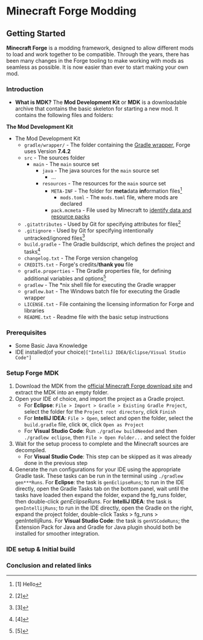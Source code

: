 # Minecraft Forge Modding

## Getting Started

**Minecraft Forge** is a modding framework, designed to allow different mods to load and work together to be compatible. Through the years, there has been many changes in the Forge tooling to make working with mods as seamless as possible. It is now easier than ever to start making your own mod.

### Introduction

- **What is MDK?**
  The **Mod Development Kit** or **MDK** is a downloadable archive that contains the basic skeleton for starting a new mod. It contains the following files and folders:

**The Mod Development Kit**

- The Mod Development Kit
  - `gradle/wrapper/` - The folder containing the [Gradle wrapper](https://docs.gradle.org/7.4.2/userguide/gradle_wrapper.html), Forge uses Version **7.4.2**
  - `src` - The sources folder
    - `main` - The `main` source set
      - `java` - The java sources for the `main` source set
        - ...
      - `resources` - The resources for the `main` source set
        - `META-INF` - The folder for **meta**data **inf**ormation files[^1]
          - `mods.toml` - The `mods.toml` file, where mods are declared
        - `pack.mcmeta` - File used by Minecraft to [identify data and resource packs](https://minecraft.gamepedia.com/Data_Pack#pack.mcmeta)
  - `.gitattributes` - Used by Git for specifying attributes for files[^2]
  - `.gitignore` - Used by Git for specifying intentionally untracked/ignored files[^3]
  - `build.gradle` - The Gradle buildscript, which defines the project and tasks[^4]
  - `changelog.txt` - The Forge version changelog
  - `CREDITS.txt` - Forge's credits/**thank you** file
  - `gradle.properties` - The Gradle properties file, for defining additional variables and options[^5]
  - `gradlew` - The \*nix shell file for executing the Gradle wrapper
  - `gradlew.bat` - The Windows batch file for executing the Gradle wrapper
  - `LICENSE.txt` - File containing the licensing information for Forge and libraries
  - `README.txt` - Readme file with the basic setup instructions

[^1]: [1] Hello
[^2]: [2]
[^3]: [3]
[^4]: [4]
[^5]: [5]

### Prerequisites

- Some Basic Java Knowledge
- IDE installed(of your choice)`["IntelliJ IDEA/Eclipse/Visual Studio Code"]`

### Setup Forge MDK

1. Download the MDK from the [official Minecraft Forge download site](https://files.minecraftforge.net/) and extract the MDK into an empty folder.
2. Open your IDE of choice, and import the project as a Gradle project.
   - For **Eclipse**: `File > Import > Gradle > Existing Gradle Project`, select the folder for the `Project root directory`, click `Finish`
   - For **IntelliJ IDEA**: `File > Open`, select and open the folder, select the `build.gradle` file, click `OK`, click `Open as Project`
   - For **Visual Studio Code**: Run `./gradlew buildNeeded` and then `./gradlew eclipse`, then `File > Open Folder...` and select the folder
3. Wait for the setup process to complete and the Minecraft sources are decompiled.
   - For **Visual Studio Code**: This step can be skipped as it was already done in the previous step
4. Generate the run configurations for your IDE using the appropriate Gradle task. These tasks can be run in the terminal using `./gradlew gen***Runs`.
   For **Eclipse**: the task is `genEclipseRuns`; to run in the IDE directly, open the Gradle Tasks tab on the bottom panel, wait until the tasks have loaded then expand the folder, expand the fg_runs folder, then double-click _genEclipseRuns_.
   For **IntelliJ IDEA**: the task is `genIntellijRuns`; to run in the IDE directly, open the Gradle on the right, expand the project folder, double-click Tasks > fg_runs > genIntellijRuns.
   For **Visual Studio Code**: the task is `genVSCodeRuns`; the Extension Pack for Java and Gradle for Java plugin should both be installed for smoother integration.

### IDE setup & Initial build

### Conclusion and related links
